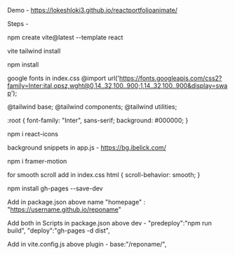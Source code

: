 Demo - https://lokeshloki3.github.io/reactportfolioanimate/

Steps -

npm create vite@latest --template react

vite tailwind install

npm install

google fonts in index.css @import url('https://fonts.googleapis.com/css2?family=Inter:ital,opsz,wght@0,14..32,100..900;1,14..32,100..900&display=swap');

@tailwind base; @tailwind components; @tailwind utilities;

:root { font-family: "Inter", sans-serif; background: #000000; }

npm i react-icons

background snippets in app.js - https://bg.ibelick.com/

npm i framer-motion

for smooth scroll add in index.css html { scroll-behavior: smooth; }

npm install gh-pages --save-dev

Add in package.json above name "homepage" : "https://username.github.io/reponame"

Add both in Scripts in package.json above dev - "predeploy":"npm run build", "deploy":"gh-pages -d dist",

Add in vite.config.js above plugin - base:"/reponame/",
